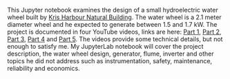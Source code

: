 This Jupyter notebook examines the design of a small hydroelectric water wheel built by [Kris Harbour Natural Building](https://www.krisharbour.co.uk/). The water wheel is a 2.1 meter diameter wheel and he expected to generate between  1.5 and 1.7 kW. The project is documented in four YouTube videos, links are here: [Part 1](https://www.youtube.com/watch?v=7l5xxIGiW7o), [Part 2](https://www.youtube.com/watch?v=PvgeSJKlNUs), [Part 3](https://www.youtube.com/watch?v=DInwut0DzTQ), [Part 4](https://www.youtube.com/watch?v=WPICp3c_qIQ) and [Part 5](https://www.youtube.com/watch?v=RWTgMWRc2W4). The videos provide some technical details, but not enough to satisfy me. My JupyterLab notebook will cover the project description, the water wheel design, generator, flume, inverter and other topics he did not address such as instrumentation, safety, maintenance, reliability and economics. 
